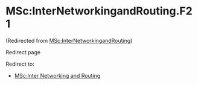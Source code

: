 






MSc:InterNetworkingandRouting.F21
=================================



(Redirected from [MSc:InterNetworkingandRouting](/index.php?title=MSc:InterNetworkingandRouting&redirect=no "MSc:InterNetworkingandRouting"))  

Redirect page


Redirect to:

* [MSc:Inter Networking and Routing](/index.php?title=MSc:Inter_Networking_and_Routing&redirect=no "MSc:Inter Networking and Routing")









